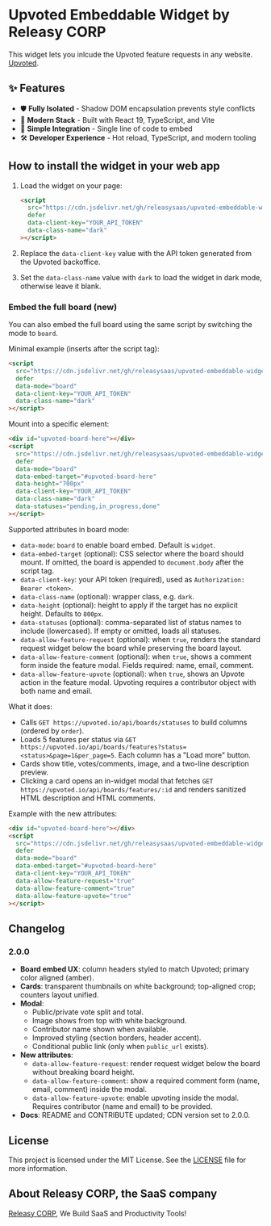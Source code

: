 # Upvoted Embeddable Widget by Releasy CORP

This widget lets you inlcude the Upvoted feature requests in any website. [Upvoted](https://upvoted.io).

## ✨ Features

- 🛡️ **Fully Isolated** - Shadow DOM encapsulation prevents style conflicts
- 🚀 **Modern Stack** - Built with React 19, TypeScript, and Vite
- 🔌 **Simple Integration** - Single line of code to embed
- 🛠️ **Developer Experience** - Hot reload, TypeScript, and modern tooling

## How to install the widget in your web app

1. Load the widget on your page:

   ```html
   <script
     src="https://cdn.jsdelivr.net/gh/releasysaas/upvoted-embeddable-widget@2.0.0/dist/widget.js"
     defer
     data-client-key="YOUR_API_TOKEN"
     data-class-name="dark"
   ></script>
   ```

2. Replace the `data-client-key` value with the API token generated from the Upvoted backoffice.

3. Set the `data-class-name` value with `dark` to load the widget in dark mode, otherwise leave it blank.

### Embed the full board (new)

You can also embed the full board using the same script by switching the mode to `board`.

Minimal example (inserts after the script tag):

```html
<script
  src="https://cdn.jsdelivr.net/gh/releasysaas/upvoted-embeddable-widget@2.0.0/dist/widget.js"
  defer
  data-mode="board"
  data-client-key="YOUR_API_TOKEN"
  data-class-name="dark"
></script>
```

Mount into a specific element:

```html
<div id="upvoted-board-here"></div>
<script
  src="https://cdn.jsdelivr.net/gh/releasysaas/upvoted-embeddable-widget@2.0.0/dist/widget.js"
  defer
  data-mode="board"
  data-embed-target="#upvoted-board-here"
  data-height="700px"
  data-client-key="YOUR_API_TOKEN"
  data-class-name="dark"
  data-statuses="pending,in_progress,done"
></script>
```

Supported attributes in board mode:

- `data-mode`: `board` to enable board embed. Default is `widget`.
- `data-embed-target` (optional): CSS selector where the board should mount. If omitted, the board is appended to `document.body` after the script tag.
- `data-client-key`: your API token (required), used as `Authorization: Bearer <token>`.
- `data-class-name` (optional): wrapper class, e.g. `dark`.
- `data-height` (optional): height to apply if the target has no explicit height. Defaults to `800px`.
- `data-statuses` (optional): comma-separated list of status names to include (lowercased). If empty or omitted, loads all statuses.
- `data-allow-feature-request` (optional): when `true`, renders the standard request widget below the board while preserving the board layout.
- `data-allow-feature-comment` (optional): when `true`, shows a comment form inside the feature modal. Fields required: name, email, comment.
- `data-allow-feature-upvote` (optional): when `true`, shows an Upvote action in the feature modal. Upvoting requires a contributor object with both name and email.

What it does:

- Calls `GET https://upvoted.io/api/boards/statuses` to build columns (ordered by `order`).
- Loads 5 features per status via `GET https://upvoted.io/api/boards/features?status=<status>&page=1&per_page=5`. Each column has a "Load more" button.
- Cards show title, votes/comments, image, and a two-line description preview.
- Clicking a card opens an in-widget modal that fetches `GET https://upvoted.io/api/boards/features/:id` and renders sanitized HTML description and HTML comments.

Example with the new attributes:

```html
<div id="upvoted-board-here"></div>
<script
  src="https://cdn.jsdelivr.net/gh/releasysaas/upvoted-embeddable-widget@2.0.0/dist/widget.js"
  defer
  data-mode="board"
  data-embed-target="#upvoted-board-here"
  data-client-key="YOUR_API_TOKEN"
  data-allow-feature-request="true"
  data-allow-feature-comment="true"
  data-allow-feature-upvote="true"
></script>
```


## Changelog

### 2.0.0

- **Board embed UX**: column headers styled to match Upvoted; primary color aligned (amber).
- **Cards**: transparent thumbnails on white background; top-aligned crop; counters layout unified.
- **Modal**:
  - Public/private vote split and total.
  - Image shows from top with white background.
  - Contributor name shown when available.
  - Improved styling (section borders, header accent).
  - Conditional public link (only when `public_url` exists).
- **New attributes**:
  - `data-allow-feature-request`: render request widget below the board without breaking board height.
  - `data-allow-feature-comment`: show a required comment form (name, email, comment) inside the modal.
  - `data-allow-feature-upvote`: enable upvoting inside the modal. Requires contributor (name and email) to be provided.
- **Docs**: README and CONTRIBUTE updated; CDN version set to 2.0.0.

## License

This project is licensed under the MIT License. See the [LICENSE](LICENSE) file for more information.

## About Releasy CORP, the SaaS company

[Releasy CORP](https://www.releasy.xyz), We Build SaaS and Productivity Tools!
